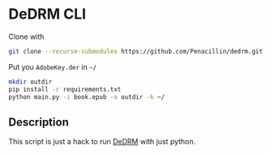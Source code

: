 # DeDRM CLI

Clone with
```bash
git clone --recurse-submodules https://github.com/Penacillin/dedrm.git
```

Put you `AdobeKey.der` in `~/`
```bash
mkdir outdir
pip install -r requirements.txt
python main.py -i book.epub -o outdir -k ~/
```

## Description

This script is just a hack to run [DeDRM](https://github.com/apprenticeharper/DeDRM_tools)
with just python.